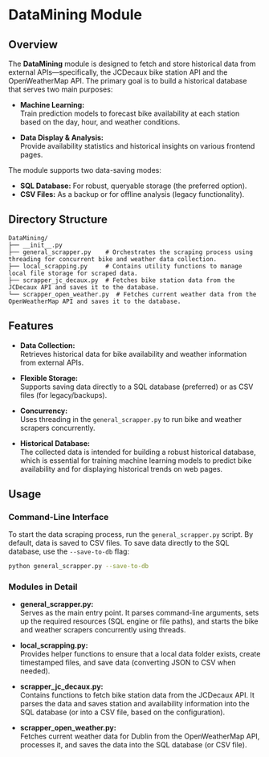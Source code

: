 # DataMining Module


## Overview

The **DataMining** module is designed to fetch and store historical data from external APIs—specifically, the JCDecaux bike station API and the OpenWeatherMap API. The primary goal is to build a historical database that serves two main purposes:

- **Machine Learning:**  
  Train prediction models to forecast bike availability at each station based on the day, hour, and weather conditions.

- **Data Display & Analysis:**  
  Provide availability statistics and historical insights on various frontend pages.

The module supports two data-saving modes:
- **SQL Database:** For robust, queryable storage (the preferred option).
- **CSV Files:** As a backup or for offline analysis (legacy functionality).

## Directory Structure

```
DataMining/
├── __init__.py
├── general_scrapper.py    # Orchestrates the scraping process using threading for concurrent bike and weather data collection.
├── local_scrapping.py     # Contains utility functions to manage local file storage for scraped data.
├── scrapper_jc_decaux.py  # Fetches bike station data from the JCDecaux API and saves it to the database.
└── scrapper_open_weather.py  # Fetches current weather data from the OpenWeatherMap API and saves it to the database.
```

## Features

- **Data Collection:**  
  Retrieves historical data for bike availability and weather information from external APIs.

- **Flexible Storage:**  
  Supports saving data directly to a SQL database (preferred) or as CSV files (for legacy/backups).

- **Concurrency:**  
  Uses threading in the `general_scrapper.py` to run bike and weather scrapers concurrently.

- **Historical Database:**  
  The collected data is intended for building a robust historical database, which is essential for training machine learning models to predict bike availability and for displaying historical trends on web pages.


## Usage

### Command-Line Interface

To start the data scraping process, run the `general_scrapper.py` script. By default, data is saved to CSV files. To save data directly to the SQL database, use the `--save-to-db` flag:

```bash
python general_scrapper.py --save-to-db
```

### Modules in Detail

- **general_scrapper.py:**  
  Serves as the main entry point. It parses command-line arguments, sets up the required resources (SQL engine or file paths), and starts the bike and weather scrapers concurrently using threads.

- **local_scrapping.py:**  
  Provides helper functions to ensure that a local data folder exists, create timestamped files, and save data (converting JSON to CSV when needed).

- **scrapper_jc_decaux.py:**  
  Contains functions to fetch bike station data from the JCDecaux API. It parses the data and saves station and availability information into the SQL database (or into a CSV file, based on the configuration).

- **scrapper_open_weather.py:**  
  Fetches current weather data for Dublin from the OpenWeatherMap API, processes it, and saves the data into the SQL database (or CSV file).
